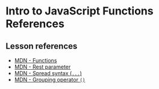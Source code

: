 <h1>
  <span class="headline">Intro to JavaScript Functions</span>
  <span class="subhead">References</span>
</h1>

## Lesson references

- [MDN - Functions](https://developer.mozilla.org/en-US/docs/Web/JavaScript/Reference/Functions)
- [MDN - Rest parameter](https://developer.mozilla.org/en-US/docs/Web/JavaScript/Reference/Functions/rest_parameters)
- [MDN - Spread syntax (`...`)](https://developer.mozilla.org/en-US/docs/Web/JavaScript/Reference/Operators/Spread_syntax)
- [MDN - Grouping operator `()`](https://developer.mozilla.org/en-US/docs/Web/JavaScript/Reference/Operators/Grouping)
